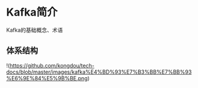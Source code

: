 # Kafka简介
Kafka的基础概念、术语

## 体系结构
!(https://github.com/kongdou/tech-docs/blob/master/images/kafka%E4%BD%93%E7%B3%BB%E7%BB%93%E6%9E%84%E5%9B%BE.png)

